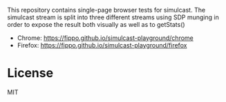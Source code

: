 This repository contains single-page browser tests for simulcast.
The simulcast stream is split into three different streams using SDP munging in order to expose
the result both visually as well as to getStats()

* Chrome: https://fippo.github.io/simulcast-playground/chrome
* Firefox: https://fippo.github.io/simulcast-playground/firefox

# License
MIT
